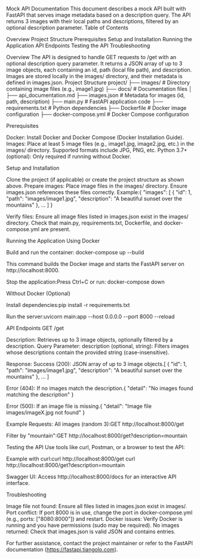 Mock API Documentation
This document describes a mock API built with FastAPI that serves image metadata based on a description query. The API returns 3 images with their local paths and descriptions, filtered by an optional description parameter.
Table of Contents

Overview
Project Structure
Prerequisites
Setup and Installation
Running the Application
API Endpoints
Testing the API
Troubleshooting

Overview
The API is designed to handle GET requests to /get with an optional description query parameter. It returns a JSON array of up to 3 image objects, each containing an id, path (local file path), and description. Images are stored locally in the images/ directory, and their metadata is defined in images.json.
Project Structure
project/
├── images/                 # Directory containing image files (e.g., image1.jpg)
├── docs/                   # Documentation files
│   ├── api_documentation.md
├── images.json             # Metadata for images (id, path, description)
├── main.py                 # FastAPI application code
├── requirements.txt        # Python dependencies
├── Dockerfile              # Docker image configuration
├── docker-compose.yml      # Docker Compose configuration

Prerequisites

Docker: Install Docker and Docker Compose (Docker Installation Guide).
Images: Place at least 5 image files (e.g., image1.jpg, image2.jpg, etc.) in the images/ directory. Supported formats include JPG, PNG, etc.
Python 3.7+ (optional): Only required if running without Docker.

Setup and Installation

Clone the project (if applicable) or create the project structure as shown above.
Prepare images:
Place image files in the images/ directory.
Ensure images.json references these files correctly. Example:{
  "images": [
    {
      "id": 1,
      "path": "images/image1.jpg",
      "description": "A beautiful sunset over the mountains"
    },
    ...
  ]
}




Verify files:
Ensure all image files listed in images.json exist in the images/ directory.
Check that main.py, requirements.txt, Dockerfile, and docker-compose.yml are present.



Running the Application
Using Docker

Build and run the container:
docker-compose up --build

This command builds the Docker image and starts the FastAPI server on http://localhost:8000.

Stop the application:Press Ctrl+C or run:
docker-compose down



Without Docker (Optional)

Install dependencies:pip install -r requirements.txt


Run the server:uvicorn main:app --host 0.0.0.0 --port 8000 --reload



API Endpoints
GET /get

Description: Retrieves up to 3 image objects, optionally filtered by a description.
Query Parameter:
description (optional, string): Filters images whose descriptions contain the provided string (case-insensitive).


Response:
Success (200): JSON array of up to 3 image objects.[
  {
    "id": 1,
    "path": "images/image1.jpg",
    "description": "A beautiful sunset over the mountains"
  },
  ...
]


Error (404): If no images match the description.{
  "detail": "No images found matching the description"
}


Error (500): If an image file is missing.{
  "detail": "Image file images/imageX.jpg not found"
}




Example Requests:
All images (random 3):GET http://localhost:8000/get


Filter by "mountain":GET http://localhost:8000/get?description=mountain





Testing the API
Use tools like curl, Postman, or a browser to test the API:

Example with curl:curl http://localhost:8000/get
curl http://localhost:8000/get?description=mountain


Swagger UI: Access http://localhost:8000/docs for an interactive API interface.

Troubleshooting

Image file not found: Ensure all files listed in images.json exist in images/.
Port conflict: If port 8000 is in use, change the port in docker-compose.yml (e.g., ports: ["8080:8000"]) and restart.
Docker issues: Verify Docker is running and you have permissions (sudo may be required).
No images returned: Check that images.json is valid JSON and contains entries.

For further assistance, contact the project maintainer or refer to the FastAPI documentation (https://fastapi.tiangolo.com).
